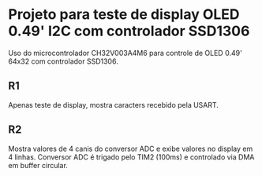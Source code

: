 # Projeto para teste de display OLED 0.49' I2C com controlador SSD1306

Uso do microcontrolador CH32V003A4M6 para controle de OLED 0.49' 64x32 com controlador SSD1306.

## R1
Apenas teste de display, mostra caracters recebido pela USART.

## R2
Mostra valores de 4 canis do conversor ADC e exibe valores no display em 4 linhas. Conversor ADC é trigado pelo TIM2 (100ms) e controlado via DMA em buffer circular. 
